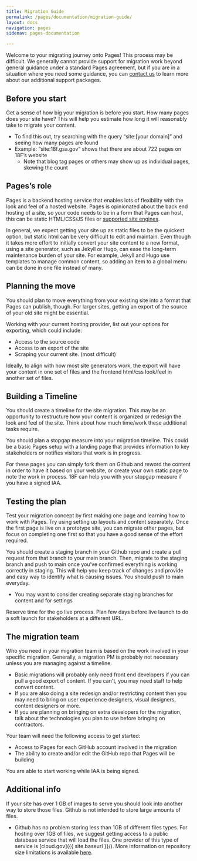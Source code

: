 ```yaml
---
title: Migration Guide
permalink: /pages/documentation/migration-guide/
layout: docs
navigation: pages
sidenav: pages-documentation

---
```


Welcome to your migrating journey onto Pages! This process may be difficult. We generally cannot provide support for migration work beyond general guidance under a standard Pages agreement, but if you are in a situation where you need some guidance, you can [contact us](mailto:federalist-inquiries@gsa.gov) to learn more about our additional support packages.

## Before you start

Get a sense of how big your migration is before you start. How many pages does your site have? This will help you estimate how long it will reasonably take to migrate your content.

- To find this out, try searching with the query “site:[your domain]” and seeing how many pages are found
- Example: “site:18f.gsa.gov” shows that there are about 722 pages on 18F’s website
  - Note that blog tag pages or others may show up as individual pages, skewing the count

## Pages’s role

Pages is a backend hosting service that enables lots of flexibility with the look and feel of a hosted website. Pages is opinionated about the back end hosting of a site, so your code needs to be in a form that Pages can host, this can be static HTML/CSS/JS files or [supported site engines]({{site.baseurl}}/pages/documentation/supported-site-engines).

In general, we expect getting your site up as static files to be the quickest option, but static html can be very difficult to edit and maintain. Even though it takes more effort to initially convert your site content to a new format, using a site generator, such as Jekyll or Hugo, can ease the long-term maintenance burden of your site. For example, Jekyll and Hugo use templates to manage common content, so adding an item to a global menu can be done in one file instead of many.

## Planning the move

You should plan to move everything from your existing site into a format that Pages can publish, though. For larger sites, getting an export of the source of your old site might be essential.

Working with your current hosting provider, list out your options for exporting, which could include:
- Access to the source code
- Access to an export of the site
- Scraping your current site. (most difficult)

Ideally, to align with how most site generators work, the export will have your content in one set of files and the frontend html/css look/feel in another set of files.

## Building a Timeline

You should create a timeline for the site migration. This may be an opportunity to restructure how your content is organized or redesign the look and feel of the site. Think about how much time/work these additional tasks require.

You should plan a stopgap measure into your migration timeline. This could be a basic Pages setup with a landing page that provides information to key stakeholders or notifies visitors that work is in progress.

For these pages you can simply fork them on Github and reword the content in order to have it based on your website, or create your own static page to note the work in process. 18F can help you with your stopgap measure if you have a signed IAA.

## Testing the plan

Test your migration concept by first making one page and learning how to work with Pages. Try using setting up layouts and content separately. Once the first page is live on a prototype site, you can migrate other pages, but focus on completing one first so that you have a good sense of the effort required.

You should create a staging branch in your Github repo and create a pull request from that branch to your main branch. Then, migrate to the staging branch and push to main once you’ve confirmed everything is working correctly in staging. This will help you keep track of changes and provide and easy way to identify what is causing issues. You should push to main everyday.
- You may want to consider creating separate staging branches for content and for settings

Reserve time for the go live process. Plan few days before live launch to do a soft launch for stakeholders at a different URL.

## The migration team

Who you need in your migration team is based on the work involved in your specific migration. Generally, a migration PM is probably not necessary unless you are managing against a timeline.

- Basic migrations will probably only need front end developers if you can pull a good export of content. If you can't, you may need staff to help convert content.
- If you are also doing a site redesign and/or restricting content then you may need to bring on user experience designers, visual designers, content designers or more.
- If you are planning on bringing on extra developers for the migration, talk about the technologies you plan to use before bringing on contractors.

Your team will need the following access to get started:
- Access to Pages for each GitHub account involved in the migration
- The ability to create and/or edit the GitHub repo that Pages will be building

You are able to start working while IAA is being signed.

## Additional info

If your site has over 1 GB of images to serve you should look into another way to store those files. Github is not intended to store large amounts of files.
- Github has no problem storing less than 1GB of different files types. For hosting over 1GB of files, we suggest getting access to a public database service that will load the files. One provider of this type of service is [cloud.gov]({{ site.baseurl }}/). More information on repository size limitations is available [here](https://help.github.com/articles/what-is-my-disk-quota/).
